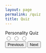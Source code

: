 ```yaml
---
layout: page
permalink: /quiz
title: Quiz
---
```

<head>
    <title>Personality Quiz</title>
    <link href="https://fonts.googleapis.com/css?family=Roboto" rel="stylesheet">
</head>

<body>
    <div class="quiz-container">
        <div class="title">Personality Quiz</div>
        <div id="question" class="question"></div>
        <label class="option">
            <input type="radio" name="option" value="1" />
            <span class="option1"></span>
        </label>
        <label class="option">
            <input type="radio" name="option" value="2" />
            <span class="option2"></span>
        </label>
        <label class="option">
            <input type="radio" name="option" value="3" />
            <span class="option3"></span>
        </label>
        <!-- Buttons -->
        <div class="controls">
            <button class="previous">Previous</button>
            <button class="next">Next</button>
        </div>
    </div>
    <div class="result">
    </div>
</body>

<script>
    const questions = [
  {
    "question": "Age range?",
    "answer1": "under 18",
    "answer1Total": "1",
    "answer2": "18 - 30",
    "answer2Total": "2",
    "answer3": "over 30",
    "answer3Total": "3"
  },
  {
    "question": "I am very imaginative.",
    "answer1": "Agree",
    "answer1Total": "1",
    "answer2": "Neutral",
    "answer2Total": "2",
    "answer3": "Disagree",
    "answer3Total": "3"
  },
  {
    "question":
      "Select in which order you would value these \"Money, Love & Career",
    "answer1": "Love, Career, Money",
    "answer1Total": "1",
    "answer2": "Money, Career, Love",
    "answer2Total": "3",
    "answer3": "Career, Love, Money",
    "answer3Total": "2"
  },
  {
    "question": "Best Sentence to describe you?",
    "answer1": "You feel superior to other people.",
    "answer1Total": "3",
    "answer2": "You consider yourself more practical than creative.",
    "answer2Total": "2",
    "answer3":
      "Winning a debate matters less to you than making sure no one gets upset.",
    "answer3Total": "1"
  },
  {
    "question": "Which best describes your relationship with food",
    "answer1": "You tend to over-eat when you have company.",
    "answer1Total": "1",
    "answer2": "You tend to eat snacks secretly.",
    "answer2Total": "2",
    "answer3": "You prepare food and don\’t even look at the recipe.",
    "answer3Total": "3"
  },
  {
    "question":
      "You make plans with a friend and they cancel on you, what do you do?",
    "answer1":
      "Say \"whatever\" and plan a night that'll be GREAT so they don't cancel again.",
    "answer1Total": "3",
    "answer2": "Feel hurt because you were looking forward to tonight.",
    "answer2Total": "2",
    "answer3": "No problem, you kinda wanted to stay home anyway.",
    "answer3Total": "1"
  },
  {
    "question": "Which of the following colors do you like most?",
    "answer1": "Black",
    "answer1Total": "1",
    "answer2": "Yellow or light blue",
    "answer2Total": "2",
    "answer3": "Red or orange",
    "answer3Total": "3"
  }
]


let currentQuestion = 0;
let score = [];
let selectedAnswersData = [];
const totalQuestions =questions.length;

const container = document.querySelector('.quiz-container');
const questionEl = document.querySelector('.question');
const option1 = document.querySelector('.option1');
const option2 = document.querySelector('.option2');
const option3 = document.querySelector('.option3');
const nextButton = document.querySelector('.next');
const previousButton = document.querySelector('.previous');
const restartButton = document.querySelector('.restart');
const result = document.querySelector('.result');

//Function to generate question 
function generateQuestions (index) {
    //Select each question by passing it a particular index
    const question = questions[index];
    const option1Total = questions[index].answer1Total;
    const option2Total = questions[index].answer2Total;
    const option3Total = questions[index].answer3Total;
    //Populate html elements 
    questionEl.innerHTML = `${index + 1}. ${question.question}`
    option1.setAttribute('data-total', `${option1Total}`);
    option2.setAttribute('data-total', `${option2Total}`);
    option3.setAttribute('data-total', `${option3Total}`);
    option1.innerHTML = `${question.answer1}`
    option2.innerHTML = `${question.answer2}`
    option3.innerHTML = `${question.answer3}`
}


function loadNextQuestion () {
    const selectedOption = document.querySelector('input[type="radio"]:checked');
    //Check if there is a radio input checked
    if(!selectedOption) {
        alert('Please select your answer!');
        return;
    }
    //Get value of selected radio
    const answerScore = Number(selectedOption.nextElementSibling.getAttribute('data-total'));

    ////Add the answer score to the score array
    score.push(answerScore);

    selectedAnswersData.push()
    

    const totalScore = score.reduce((total, currentNum) => total + currentNum);

    currentQuestion++;

        //once finished clear checked
        selectedOption.checked = false;
    //If quiz is on the final question
    if(currentQuestion == totalQuestions - 1) {
        nextButton.textContent = 'Finish';
    }

    if($(totalScore) => 1 && <= 3) {
      yourGenre = "Pop";
      yourArtists = "You may be more prone than the average person of getting emotional. You may enjoy artists like Frank Ocean, the Weeknd, and Car Seat Headrest."
    if($(totalScore) => 4 && <= 6) {
      yourGenre = "Pop";
      yourArtists = "You're cheerful and a happy spirit to be around. You may enjoy artists like Taylor Swift, Katy Perry, and Panic at the Disco."
    if($(totalScore) => 7 && <= 9) {
      yourGenre = "Pop/R&B";
      yourArtists = "You're extremely calm and make sure that things are in your control first. You may enjoy artists like Clairo, Jhene Aiko, and Jorja Smith."
    }
    if($(totalScore) => 10 && <= 12) {
      yourGenre = "Alternative";
      yourArtists = "You make timely decisions and know how to manage your decisions based on your circumstances. You may like artists like Thundercat, FKA twigs, and Childish Gambino."
    }
    if($(totalScore) => 13 && <= 15) {
      yourGenre = "Alternative";
      yourArtists = "You're cool-headed and old people might refer to you as a good soul. You may like artists like Gorillaz, Tame Impala, and Bon Iver."
      yourSongs = ""
    }
    if($(totalScore) => 14 && <= 16) {
      yourGenre = "Rap/Hip-Hop";
      yourArtists = "You may have a tendency to be impulsive, but you're also intelligent. You may like artists like Kendrick Lamar, Joey Bada$$, and J. Cole"
      yourSongs = ""
    }
    if($(totalScore) => 17 && <= 19) {
      yourGenre = "Rap/Hip-Hop";
      yourArtists = "You're quick to act and make decisions when you know you need to. You may like artists like Travis Scott, Future, and Young Thug"
      yourSongs = ""
    }
    if($(totalScore) => 20 && <= 21) {
      yourGenre = "Rap/Hip-Hop"
      yourArtists = "You have likely been referred to as aggressive before (Don't worry, it's not necessarily a bad thing). Some artists you might like are Ski Mask the Slump God, Dababy, and Westside Gunn.
      yourSongs = ""
    }
  
    if(currentQuestion == totalQuestions) {
        container.style.display = 'none';
        result.innerHTML =
         `<h1 class="final-score">Your genre: ${yourGenre}</h1>
         <div class="summary">${yourArtists}</div>
            <h1>Summary</h1>
        <button class="restart">Restart Quiz</button>
         `;
        return;
    }
<table>
    <thead>
    <tr>
      <th>Likes</th>
      <th>Dislikes</th>
    </tr>
    </thead>
    <tbody id="result">
    </tbody>
  </table>
    // prepare HTML defined "result" container for new output
    const resultContainer = document.getElementById("result");
  
    // keys for joke reactions
    const LIKE = "like";
    const DISLIKE = "dislike";
  
    // prepare fetch urls;
    const url = "https://peacekeeper6.github.io/RAYJ-final/quiz/";
    // const url = "http://localhost:8080/api/songs/";
    // const get_url = url +"/";
    const like_url = url + "/like/";  // like reaction
    const dislike_url = url + "/dislike/";  // dislike reaction
  
    // prepare fetch GET options
    const options = {
      method: 'GET', // *GET, POST, PUT, DELETE, etc.
      mode: 'cors', // no-cors, *cors, same-origin
      cache: 'default', // *default, no-cache, reload, force-cache, only-if-cached
      credentials: 'same-origin', // include, same-origin, omit
      headers: {
        'Content-Type': 'application/json'
        // 'Content-Type': 'application/x-www-form-urlencoded',
      },
    };
    // prepare fetch PUT options, clones with JS Spread Operator (...)
    const put_options = {...options, method: 'PUT'}; // clones and replaces method
  
    // fetch the API
    fetch(get_url, options)
      // response is a RESTful "promise" on any successful fetch
      .then(response => {
        // check for response errors
        if (response.status !== 200) {
            error('GET API response failure: ' + response.status);
            return;
        }
        // valid response will have JSON data
        response.json().then(data => {
            console.log(data);
            for (const row of data) {
              // make "tr element" for each "row of data"
              const tr = document.createElement("tr");
              
              // td for joke cell
              const song = document.createElement("td");
                song.innerHTML = row.id + ". " + row.song;  // add fetched data to innerHTML
  
              // td for like cell with onclick actions
              const like = document.createElement("td");
                const like_but = document.createElement('button');
                like_but.id = LIKE+row.id   // establishes a LIKE JS id for cell
                like_but.innerHTML = row.likes;  // add fetched "like count" to innerHTML
                like_but.onclick = function () {
                  // onclick function call with "like parameters"
                  reaction(LIKE, like_url+row.id, like_but.id);  
                };
                like.appendChild(like_but);  // add "like button" to like cell
  
              // td for dislike cell with onclick actions
              const dislike = document.createElement("td");
                const dislike_but = document.createElement('button');
                dislike_but.id = DISLIKE+row.id  // establishes a DISLIKE JS id for cell
                dislike_but.innerHTML = row.dislikes;  // add fetched "dislike count" to innerHTML
                dislike_but.onclick = function () {
                  // onclick function call with "jeer parameters"
                  reaction(DISLIKE, dislike_url+row.id, dislike_but.id);  
                };
                dislike.appendChild(dislike_but);  // add "boohoo button" to boohoo cell
               
              // this builds ALL td's (cells) into tr (row) element
              tr.appendChild(song);
              tr.appendChild(like);
              tr.appendChild(dislike);
  
              // this adds all the tr (row) work above to the HTML "result" container
              resultContainer.appendChild(tr);
            }
        })
    })
    // catch fetch errors (ie Nginx ACCESS to server blocked)
    .catch(err => {
      error(err + " " + get_url);
    });
  
    // Reaction function to likes or jeers user actions
    function reaction(type, put_url, elemID) {
  
      // fetch the API
      fetch(put_url, put_options)
      // response is a RESTful "promise" on any successful fetch
      .then(response => {
        // check for response errors
        if (response.status !== 200) {
            error("PUT API response failure: " + response.status)
            return;  // api failure
        }
        // valid response will have JSON data
        response.json().then(data => {
            console.log(data);
            // Likes or Jeers updated/incremented
            if (type === LIKE) // like data element
              document.getElementById(elemID).innerHTML = data.likes;  // fetched like data assigned to like Document Object Model (DOM)
            else if (type === DISLIKE) // jeer data element
              document.getElementById(elemID).innerHTML = data.dislikes;  // fetched dislike data assigned to dislike Document Object Model (DOM)
            else
              error("unknown type: " + type);  // should never occur
        })
      })
      // catch fetch errors (ie Nginx ACCESS to server blocked)
      .catch(err => {
        error(err + " " + put_url);
      });
      
    }
  
    // Something went wrong with actions or responses
    function error(err) {
      // log as Error in console
      console.error(err);
      // append error to resultContainer
      const tr = document.createElement("tr");
      const td = document.createElement("td");
      td.innerHTML = err;
      tr.appendChild(td);
      resultContainer.appendChild(tr);
    }
  
    generateQuestions(currentQuestion);
}

//Function to load previous question
function loadPreviousQuestion() {
    //Decrement quentions index
    currentQuestion--;
    //remove last array value;
    score.pop();
    //Generate the question
    generateQuestions(currentQuestion);
}

//Fuction to reset and restart the quiz;
function restartQuiz(e) {
    if(e.target.matches('button')) {
    //reset array index and score
    currentQuestion = 0;
    score = [];
    //Reload quiz to the start
    location.reload();
    }

}


generateQuestions(currentQuestion);
nextButton.addEventListener('click', loadNextQuestion);
previousButton.addEventListener('click',loadPreviousQuestion);
result.addEventListener('click',restartQuiz);
</script>

